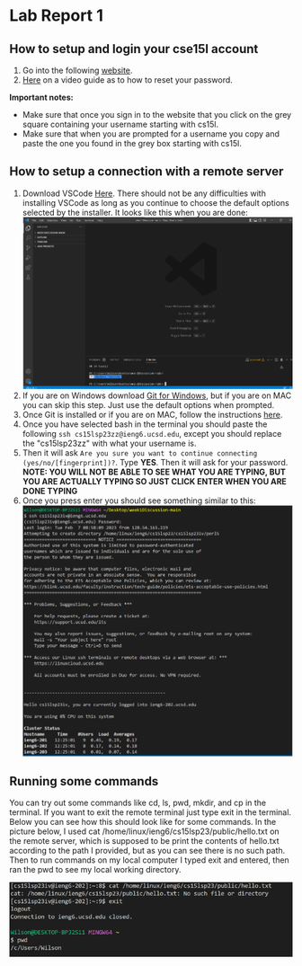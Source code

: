 # Lab Report 1
## How to setup and login your cse15l account
1. Go into the following [website](https://sdacs.ucsd.edu/~icc/index.php).
2. [Here](https://drive.google.com/file/d/17IDZn8Qq7Q0RkYMxdiIR0o6HJ3B5YqSW/view) on a video guide as to how to reset your password.

**Important notes:**
- Make sure that once you sign in to the website that you click on the grey square containing your username starting with cs15l.
- Make sure that when you are prompted for a username you copy and paste the one you found in the grey box starting with cs15l.

## How to setup a connection with a remote server
1. Download VSCode [Here](https://code.visualstudio.com/). There should not be any difficulties with installing VSCode as long as you continue to choose the default options selected by the installer. It looks like this when you are done:
![Image](lab1vsc.png)
2. If you are on Windows download [Git for Windows](https://gitforwindows.org/), but if you are on MAC you can skip this step. Just use the default options when prompted.
3. Once Git is installed or if you are on MAC, follow the instructions [here](https://stackoverflow.com/questions/42606837/how-do-i-use-bash-on-windows-from-the-visual-studio-code-integrated-terminal/50527994#50527994).
4. Once you have selected bash in the terminal you should paste the following `ssh cs15lsp23zz@ieng6.ucsd.edu`, except you should replace the "cs15lsp23zz" with what your username is.
5. Then it will ask `Are you sure you want to continue connecting (yes/no/[fingerprint])?`. Type **YES**. Then it will ask for your password. **NOTE: YOU WILL NOT BE ABLE TO SEE WHAT YOU ARE TYPING, BUT YOU ARE ACTUALLY TYPING SO JUST CLICK ENTER WHEN YOU ARE DONE TYPING**
6. Once you press enter you should see something similar to this: 
![Image](lab1login.png)


## Running some commands
You can try out some commands like cd, ls, pwd, mkdir, and cp in the terminal. If you want to exit the remote terminal just type exit in the terminal. Below you can see how this should look like for some commands. In the picture below, I used cat /home/linux/ieng6/cs15lsp23/public/hello.txt on the remote server, which is supposed to be print the contents of hello.txt according to the path I provided, but as you can see there is no such path. Then to run commands on my local computer I typed exit and entered, then ran the pwd to see my local working directory. 
 
![Image](lab1commands.png)

